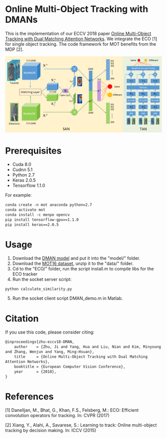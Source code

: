 # Online Multi-Object Tracking with DMANs

This is the implementation of our ECCV 2018 paper [Online Multi-Object Tracking with Dual Matching Attention Networks](https://arxiv.org/abs/1902.00749). We integrate the ECO [1] for single object tracking. The code framework for MOT benefits from the MDP [2].

<p align="center">
  <img width="800" src="DMAN.png">
</p>
<p align="justify">

# Prerequisites
- Cuda 8.0
- Cudnn 5.1
- Python 2.7
- Keras 2.0.5
- Tensorflow 1.1.0

For example:
<pre><code>conda create -n mot anaconda python=2.7
conda activate mot
conda install -c menpo opencv
pip install tensorflow-gpu==1.1.0
pip install keras==2.0.5
</code></pre>

# Usage
1. Download the [DMAN model](https://zhiyanapp-build-release.oss-cn-shanghai.aliyuncs.com/zhuji_file/spatial_temporal_attention_model.h5) and put it into the "model/" folder.
2. Download the [MOT16 dataset](https://motchallenge.net/data/MOT16/), unzip it to the "data/" folder.
3. Cd to the "ECO/" folder, run the script install.m to compile libs for the ECO tracker
4. Run the socket server script:
<pre><code>python calculate_similarity.py
</code></pre>
5. Run the socket client script DMAN_demo.m in Matlab.
# Citation

If you use this code, please consider citing:

<pre><code>@inproceedings{zhu-eccv18-DMAN,
    author    = {Zhu, Ji and Yang, Hua and Liu, Nian and Kim, Minyoung and Zhang, Wenjun and Yang, Ming-Hsuan},
    title     = {Online Multi-Object Tracking with Dual Matching Attention Networks},
    booktitle = {European Computer Vision Conference},
    year      = {2018},
}
</code></pre>

# References
[1] Danelljan, M., Bhat, G., Khan, F.S., Felsberg, M.: ECO: Efficient convolution operators for tracking. In: CVPR (2017)

[2] Xiang, Y., Alahi, A., Savarese, S.: Learning to track: Online multi-object tracking by decision making. In: ICCV (2015)
